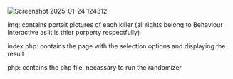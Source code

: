 ![Screenshot 2025-01-24 124312](https://github.com/user-attachments/assets/91d36b7f-036c-4a5d-968e-d547e3b09378)

img: contains portait pictures of each killer (all rights belong to Behaviour Interactive as it is thier porperty respectfully)

index.php: contains the page with the selection options and displaying the result

php: contains the php file, necassary to run the randomizer
